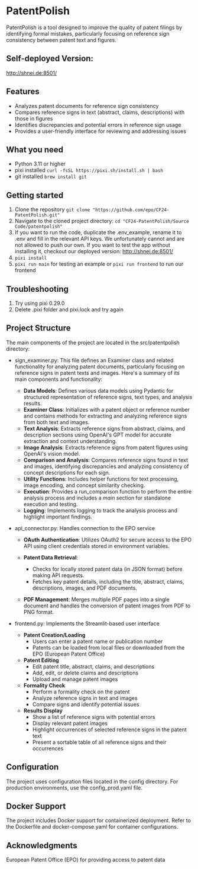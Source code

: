 # PatentPolish

PatentPolish is a tool designed to improve the quality of patent filings by identifying formal mistakes, particularly focusing on reference sign consistency between patent text and figures.

## Self-deployed Version: 
http://shnei.de:8501/ 

## Features
- Analyzes patent documents for reference sign consistency
- Compares reference signs in text (abstract, claims, descriptions) with those in figures
- Identifies discrepancies and potential errors in reference sign usage
- Provides a user-friendly interface for reviewing and addressing issues

## What you need
- Python 3.11 or higher
- pixi installed
  `curl -fsSL https://pixi.sh/install.sh | bash`
- git installed
  `brew install git`

## Getting started
1. Clone the repository `git clone "https://github.com/epo/CF24-PatentPolish.git"`
2. Navigate to the cloned project directory: `cd "CF24-PatentPolish/Source Code/patentpolish"`
3. If you want to run the code, duplicate the .env_example, rename it to .env and fill in the relevant API keys. We unfortunately cannot and are not allowed to push our own. If you want to test the app without installing it, checkout our deployed version: http://shnei.de:8501/ 
4. `pixi install`
5. `pixi run main` for testing an example or `pixi run frontend` to run our frontend

## Troubleshooting
1. Try using pixi 0.29.0
2. Delete .pixi folder and pixi.lock and try again

## Project Structure
The main components of the project are located in the src/patentpolish directory:
- sign_examiner.py: 
  This file defines an Examiner class and related functionality for analyzing patent documents, particularly focusing on reference signs in patent texts and images. Here's a summary of its main components and functionality:
  - **Data Models**: Defines various data models using Pydantic for structured representation of reference signs, text types, and analysis results.
  - **Examiner Class**: Initializes with a patent object or reference number and contains methods for extracting and analyzing reference signs from both text and images.
  - **Text Analysis**: Extracts reference signs from abstract, claims, and description sections using OpenAI's GPT model for accurate extraction and context understanding.
  - **Image Analysis**: Extracts reference signs from patent figures using OpenAI's vision model.
  - **Comparison and Analysis**: Compares reference signs found in text and images, identifying discrepancies and analyzing consistency of concept descriptions for each sign.
  - **Utility Functions**: Includes helper functions for text processing, image encoding, and concept similarity checking.
  - **Execution**: Provides a run_comparison function to perform the entire analysis process and includes a _main_ section for standalone execution and testing.
  - **Logging**: Implements logging to track the analysis process and highlight important findings.
  
- api_connector.py: Handles connection to the EPO service
  - **OAuth Authentication**: Utilizes OAuth2 for secure access to the EPO API using client credentials stored in environment variables.
    
  - **Patent Data Retrieval**: 
    - Checks for locally stored patent data (in JSON format) before making API requests.
    - Fetches key patent details, including the title, abstract, claims, descriptions, images, and PDF documents.
    
  - **PDF Management**: Merges multiple PDF pages into a single document and handles the conversion of patent images from PDF to PNG format.

- frontend.py: Implements the Streamlit-based user interface
  - **Patent Creation/Loading**
    - ⁠Users can enter a patent name or publication number
    - ⁠Patents can be loaded from local files or downloaded from the EPO (European Patent Office)
  - **Patent Editing**
    - ⁠Edit patent title, abstract, claims, and descriptions
    - ⁠Add, edit, or delete claims and descriptions
    - ⁠Upload and manage patent images
  - **Formality Check**
    - ⁠Perform a formality check on the patent
    - ⁠Analyze reference signs in text and images
    - ⁠Compare signs and identify potential issues
  - **Results Display**
    - Show a list of reference signs with potential errors
    - ⁠Display relevant patent images
    - ⁠Highlight occurrences of selected reference signs in the patent text
    - ⁠Present a sortable table of all reference signs and their occurrences

## Configuration
The project uses configuration files located in the config directory. For production environments, use the config_prod.yaml file.

## Docker Support
The project includes Docker support for containerized deployment. Refer to the Dockerfile and docker-compose.yaml for container configurations.

## Acknowledgments
European Patent Office (EPO) for providing access to patent data
